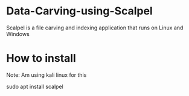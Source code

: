 # Data-Carving-using-Scalpel
Scalpel is a file carving and indexing application that runs on Linux and Windows

# How to install 
Note: Am using kali linux for this

sudo apt install scalpel
